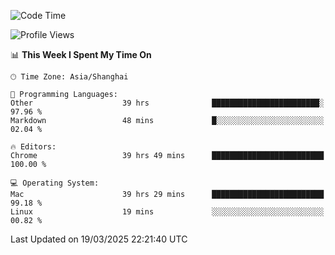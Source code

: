 <!--START_SECTION:waka-->
![Code Time](http://img.shields.io/badge/Code%20Time-3%2C666%20hrs%2054%20mins-blue)

![Profile Views](http://img.shields.io/badge/Profile%20Views-0-blue)

📊 **This Week I Spent My Time On** 

```text
🕑︎ Time Zone: Asia/Shanghai

💬 Programming Languages: 
Other                    39 hrs              ████████████████████████░   97.96 % 
Markdown                 48 mins             █░░░░░░░░░░░░░░░░░░░░░░░░   02.04 % 

🔥 Editors: 
Chrome                   39 hrs 49 mins      █████████████████████████   100.00 % 

💻 Operating System: 
Mac                      39 hrs 29 mins      █████████████████████████   99.18 % 
Linux                    19 mins             ░░░░░░░░░░░░░░░░░░░░░░░░░   00.82 % 
```


 Last Updated on 19/03/2025 22:21:40 UTC
<!--END_SECTION:waka-->